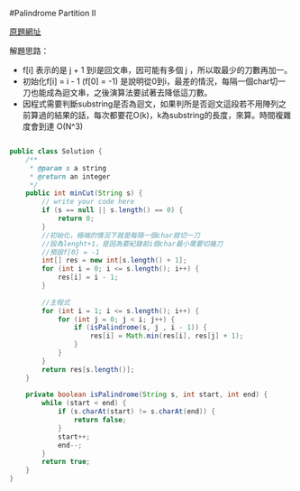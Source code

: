 #Palindrome Partition II

[原題網址](http://www.lintcode.com/en/problem/palindrome-partitioning-ii/)

解題思路：
+ f[i] 表示的是 j + 1 到I是回文串，因可能有多個 j ，所以取最少的刀數再加一。
+ 初始化f[i] = i - 1 (f[0] = -1) 是說明從0到i，最差的情況，每隔一個char切一刀也能成為迴文串，之後演算法要試著去降低這刀數。
+ 因程式需要判斷substring是否為迴文，如果判所是否迴文這段若不用陣列之前算過的結果的話，每次都要花O(k)，k為substring的長度，來算。時間複雜度會到達 O(N^3)

```java

public class Solution {
    /**
     * @param s a string
     * @return an integer
     */
    public int minCut(String s) {
        // write your code here
        if (s == null || s.length() == 0) {
            return 0;
        }
        //初始化，極端的情況下就是每隔一個char就切一刀
        //設為lenght+1，是因為要紀錄前i個char最小需要切幾刀
        //預設f[0] = -1
        int[] res = new int[s.length() + 1];
        for (int i = 0; i <= s.length(); i++) {
            res[i] = i - 1;
        }
        
        //主程式
        for (int i = 1; i <= s.length(); i++) {
            for (int j = 0; j < i; j++) {
                if (isPalindrome(s, j , i - 1)) {
                    res[i] = Math.min(res[i], res[j] + 1);
                }
            }
        }
        return res[s.length()];
    }
    
    private boolean isPalindrome(String s, int start, int end) {
        while (start < end) {
            if (s.charAt(start) != s.charAt(end)) {
                return false;
            }
            start++;
            end--;
        }
        return true;
    }
}
```

